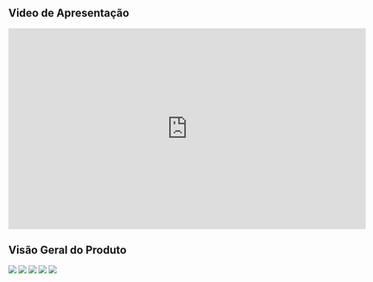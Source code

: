 ## Video de Apresentação

<iframe width="711" height="400" src="https://www.youtube.com/embed/ahmC-FSkKiM" title="Apresentação Venci Na Promo" frameborder="0" allow="accelerometer; autoplay; clipboard-write; encrypted-media; gyroscope; picture-in-picture; web-share" allowfullscreen></iframe>

## Visão Geral do Produto

![](https://raw.githubusercontent.com/mdsreq-fga-unb/2023.1-VenciNaPromo/main/ghpages/assets/images/entregas/unidade1/1.jpg)
![](https://raw.githubusercontent.com/mdsreq-fga-unb/2023.1-VenciNaPromo/main/ghpages/assets/images/entregas/unidade1/2.jpg)
![](https://raw.githubusercontent.com/mdsreq-fga-unb/2023.1-VenciNaPromo/main/ghpages/assets/images/entregas/unidade1/3.jpg)
![](https://raw.githubusercontent.com/mdsreq-fga-unb/2023.1-VenciNaPromo/main/ghpages/assets/images/entregas/unidade1/4.jpg)
![](https://raw.githubusercontent.com/mdsreq-fga-unb/2023.1-VenciNaPromo/main/ghpages/assets/images/entregas/unidade1/5.jpg)
